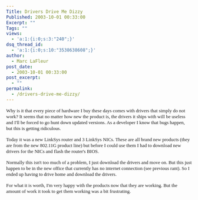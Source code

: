 ```yaml
---
Title: Drivers Drive Me Dizzy
Published: 2003-10-01 00:33:00
Excerpt: ""
Tags: ""
views:
  - 'a:1:{i:0;s:3:"240";}'
dsq_thread_id:
  - 'a:1:{i:0;s:10:"3538638608";}'
author:
  - Marc LaFleur
post_date:
  - 2003-10-01 00:33:00
post_excerpt:
  - ""
permalink:
  - /drivers-drive-me-dizzy/
---
```

<p><font face=Verdana size=2>Why is it that every piece of hardware I buy these days comes with drivers that simply do not work? It seems that no matter how new the product is, the drivers it ships with will be useless and I'll be forced to go hunt down updated versions. As a developer I know that bugs happen, but this is getting ridiculous. </font></p>
<p><font face=Verdana size=2>Today it was a new LinkSys&nbsp;router and 3 LinkSys NICs. These are all brand new products (they are from the new 802.11G product line) but before I could use them I had to download new drivers for the NICs and flash the router's BIOS. </font></p>
<p><font face=Verdana size=2>Normally this isn't too much of a problem, I just download the drivers and move on. But this just happen to be&nbsp;in the new office that currently has no internet connection (see previous rant). So I ended up having to drive home and download the drivers. </font></p>
<p><font face=Verdana size=2>For what it is worth, I'm very happy with the products now that they are working. But the amount of work it took to get them working was a bit frustrating. </font></p>